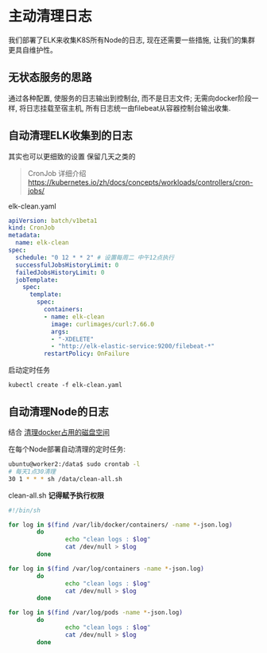 # 主动清理日志

我们部署了ELK来收集K8S所有Node的日志, 现在还需要一些措施, 让我们的集群更具自维护性。

## 无状态服务的思路

通过各种配置, 使服务的日志输出到控制台, 而不是日志文件; 无需向docker阶段一样, 将日志挂载至宿主机, 所有日志统一由filebeat从容器控制台输出收集.

## 自动清理ELK收集到的日志

其实也可以更细致的设置 保留几天之类的

> CronJob 详细介绍 https://kubernetes.io/zh/docs/concepts/workloads/controllers/cron-jobs/

elk-clean.yaml

```yaml
apiVersion: batch/v1beta1
kind: CronJob
metadata:
  name: elk-clean
spec:
  schedule: "0 12 * * 2" # 设置每周二 中午12点执行
  successfulJobsHistoryLimit: 0
  failedJobsHistoryLimit: 0
  jobTemplate:
    spec:
      template:
        spec:
          containers:
          - name: elk-clean
            image: curlimages/curl:7.66.0
            args:
            - "-XDELETE"
            - "http://elk-elastic-service:9200/filebeat-*"
          restartPolicy: OnFailure
```

启动定时任务

```
kubectl create -f elk-clean.yaml
```

## 自动清理Node的日志

结合 [清理docker占用的磁盘空间](/dev-ops/clean-docker-disk.md)

在每个Node部署自动清理的定时任务:

```sh
ubuntu@worker2:/data$ sudo crontab -l
# 每天1点30清理
30 1 * * * sh /data/clean-all.sh
```

clean-all.sh **记得赋予执行权限**

```sh
#!/bin/sh  

for log in $(find /var/lib/docker/containers/ -name *-json.log)
        do  
                echo "clean logs : $log"  
                cat /dev/null > $log  
        done  

for log in $(find /var/log/containers -name *-json.log)
        do  
                echo "clean logs : $log"  
                cat /dev/null > $log  
        done  

for log in $(find /var/log/pods -name *-json.log) 
        do  
                echo "clean logs : $log"  
                cat /dev/null > $log  
        done  
```

